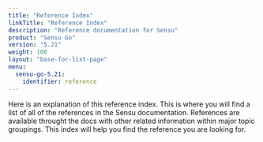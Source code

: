 ```yaml
---
title: "Reference Index"
linkTitle: "Reference Index"
description: "Reference documentation for Sensu"
product: "Sensu Go"
version: "5.21"
weight: 100
layout: "base-for-list-page"
menu:
  sensu-go-5.21:
    identifier: reference
---
```


Here is an explanation of this reference index.
This is where you will find a list of all of the references in the Sensu documentation.
References are available throught the docs with other related information within major topic groupings.
This index will help you find the reference you are looking for.


